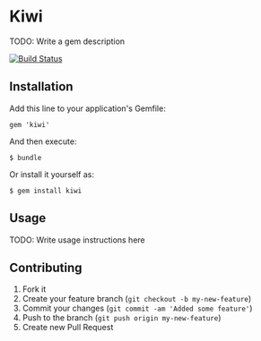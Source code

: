 # Kiwi

TODO: Write a gem description

[![Build Status](https://secure.travis-ci.org/TotenDev/Kiwi-LibRuby.png?branch=master)](http://travis-ci.org/TotenDev/Kiwi-LibRuby)

## Installation

Add this line to your application's Gemfile:

    gem 'kiwi'

And then execute:

    $ bundle

Or install it yourself as:

    $ gem install kiwi

## Usage

TODO: Write usage instructions here

## Contributing

1. Fork it
2. Create your feature branch (`git checkout -b my-new-feature`)
3. Commit your changes (`git commit -am 'Added some feature'`)
4. Push to the branch (`git push origin my-new-feature`)
5. Create new Pull Request
